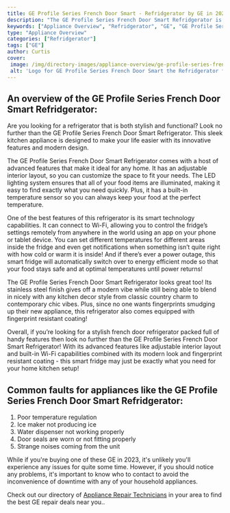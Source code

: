 ```yaml
---
title: GE Profile Series French Door Smart - Refridgerator by GE in 2023
description: "The GE Profile Series French Door Smart Refridgerator is a top-of-the-line appliance that offers features like WiFi connectivity, a touchscreen display, and a built-in Keurig coffee maker. It has a large capacity and is able to keep food cold and fresh for extended periods of time. The touchscreen display makes it easy to navigate the features of the refrigerator and the Keurig coffee maker allows users to brew fresh coffee without having to leave the kitchen."
keywords: ["Appliance Overview", "Refridgerator", "GE", "GE Profile Series French Door Smart"]
type: "Appliance Overview"
categories: ["Refridgerator"]
tags: ["GE"]
author: Curtis
cover: 
 image: /img/directory-images/appliance-overview/ge-profile-series-french-door-smart-refridgerator.webp
 alt: 'Logo for GE Profile Series French Door Smart the Refridgerator from GE'
---
```


## An overview of the GE Profile Series French Door Smart Refridgerator:

Are you looking for a refrigerator that is both stylish and functional? Look no further than the GE Profile Series French Door Smart Refrigerator. This sleek kitchen appliance is designed to make your life easier with its innovative features and modern design. 

The GE Profile Series French Door Smart Refrigerator comes with a host of advanced features that make it ideal for any home. It has an adjustable interior layout, so you can customize the space to fit your needs. The LED lighting system ensures that all of your food items are illuminated, making it easy to find exactly what you need quickly. Plus, it has a built-in temperature sensor so you can always keep your food at the perfect temperature. 

One of the best features of this refrigerator is its smart technology capabilities. It can connect to Wi-Fi, allowing you to control the fridge’s settings remotely from anywhere in the world using an app on your phone or tablet device. You can set different temperatures for different areas inside the fridge and even get notifications when something isn’t quite right with how cold or warm it is inside! And if there’s ever a power outage, this smart fridge will automatically switch over to energy efficient mode so that your food stays safe and at optimal temperatures until power returns! 

The GE Profile Series French Door Smart Refrigerator looks great too! Its stainless steel finish gives off a modern vibe while still being able to blend in nicely with any kitchen decor style from classic country charm to contemporary chic vibes. Plus, since no one wants fingerprints smudging up their new appliance, this refrigerator also comes equipped with fingerprint resistant coating! 

Overall, if you’re looking for a stylish french door refrigerator packed full of handy features then look no further than the GE Profile Series French Door Smart Refrigerator! With its advanced features like adjustable interior layout and built-in Wi-Fi capabilities combined with its modern look and fingerprint resistant coating - this smart fridge may just be exactly what you need for your home kitchen setup!

## Common faults for appliances like the GE Profile Series French Door Smart Refridgerator:
1. Poor temperature regulation
2. Ice maker not producing ice
3. Water dispenser not working properly 
4. Door seals are worn or not fitting properly 
5. Strange noises coming from the unit

While if you're buying one of these GE in 2023, it's unlikely you'll experience any issues for quite some time. However, if you should notice any problems, it's important to know who to contact to avoid the inconvenience of downtime with any of your household appliances.

Check out our directory of <a href="/appliance-repair-technicians">Appliance Repair Technicians</a> in your area to find the best GE repair deals near you..

